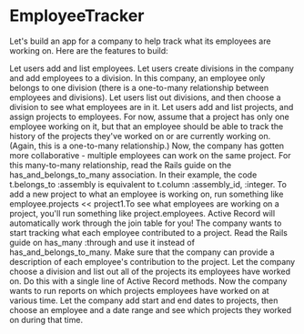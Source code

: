 EmployeeTracker
===============
Let's build an app for a company to help track what its employees are working on. Here are the features to build:

Let users add and list employees.
Let users create divisions in the company and add employees to a division. In this company, an employee only belongs to one division (there is a one-to-many relationship between employees and divisions). Let users list out divisions, and then choose a division to see what employees are in it.
Let users add and list projects, and assign projects to employees. For now, assume that a project has only one employee working on it, but that an employee should be able to track the history of the projects they've worked on or are currently working on. (Again, this is a one-to-many relationship.)
Now, the company has gotten more collaborative - multiple employees can work on the same project. For this many-to-many relationship, read the Rails guide on the has_and_belongs_to_many association. In their example, the code t.belongs_to :assembly is equivalent to t.column :assembly_id, :integer. To add a new project to what an employee is working on, run something like employee.projects << project1.To see what employees are working on a project, you'll run something like project.employees. Active Record will automatically work through the join table for you!
The company wants to start tracking what each employee contributed to a project. Read the Rails guide on has_many :through and use it instead of has_and_belongs_to_many. Make sure that the company can provide a description of each employee's contribution to the project.
Let the company choose a division and list out all of the projects its employees have worked on. Do this with a single line of Active Record methods.
Now the company wants to run reports on which projects employees have worked on at various time. Let the company add start and end dates to projects, then choose an employee and a date range and see which projects they worked on during that time.

